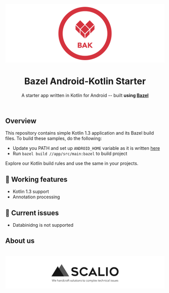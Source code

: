 ![Bazel at Scalio](https://raw.githubusercontent.com/scalio/bazel/master/assets/scalio-bak.svg?sanitize=true)

<h1 align="center">Bazel Android-Kotlin Starter</h1>

<p align="center">
  A starter app written in Kotlin for Android -- built <b>using <a href="https://bazel.build/">Bazel</a></b>
</p>

&nbsp;
## Overview
This repository contains simple Kotlin 1.3 application and its Bazel build files. To build these samples, do the following:

* Update you PATH and set up `ANDROID_HOME` variable as it is written [here](https://docs.bazel.build/versions/master/tutorial/android-app.html#integrate-with-the-android-sdk)
* Run `bazel build //app/src/main:bazel` to build project

Explore our Kotlin build rules and use the same in your projects.

## 💚 Working features 

* Kotlin 1.3 support
* Annotation processing

## 🔴 Current issues

* Databinidng is not supported


## About us
<p align="center">
    <br/>
    <a href="https://scal.io/">
        <img src="https://raw.githubusercontent.com/scalio/bazel/master/assets/scalio-logo.svg?sanitize=true" />
    </a>
    <br/>
</p>
